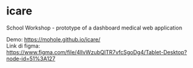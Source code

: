# icare
School Workshop - prototype of a dashboard medical web application

Demo: https://mohole.github.io/icare/ <br>
Link di figma: https://www.figma.com/file/4llvWzubQITR7vfcSgoDg4/Tablet-Desktop?node-id=51%3A127
